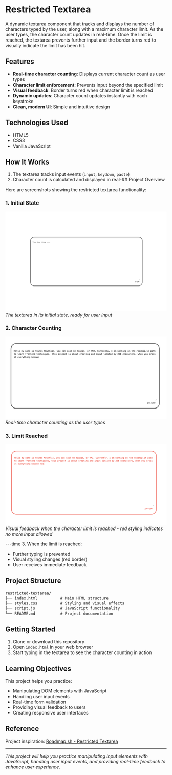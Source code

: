 # Restricted Textarea

A dynamic textarea component that tracks and displays the number of characters typed by the user, along with a maximum character limit. As the user types, the character count updates in real-time. Once the limit is reached, the textarea prevents further input and the border turns red to visually indicate the limit has been hit.

## Features

- **Real-time character counting**: Displays current character count as user types
- **Character limit enforcement**: Prevents input beyond the specified limit
- **Visual feedback**: Border turns red when character limit is reached
- **Dynamic updates**: Character count updates instantly with each keystroke
- **Clean, modern UI**: Simple and intuitive design

## Technologies Used

- HTML5
- CSS3
- Vanilla JavaScript

## How It Works

1. The textarea tracks input events (`input`, `keydown`, `paste`)
2. Character count is calculated and displayed in real-## Project Overview

Here are screenshots showing the restricted textarea functionality:

### 1. Initial State
![Initial State](images/1.png)
*The textarea in its initial state, ready for user input*

### 2. Character Counting
![Character Counting](images/2.png)
*Real-time character counting as the user types*

### 3. Limit Reached
![Limit Reached](images/3.png)
*Visual feedback when the character limit is reached - red styling indicates no more input allowed*

---time
3. When the limit is reached:
   - Further typing is prevented
   - Visual styling changes (red border)
   - User receives immediate feedback

## Project Structure

```
restricted-textarea/
├── index.html          # Main HTML structure
├── styles.css          # Styling and visual effects
├── script.js           # JavaScript functionality
└── README.md           # Project documentation
```

## Getting Started

1. Clone or download this repository
2. Open `index.html` in your web browser
3. Start typing in the textarea to see the character counting in action

## Learning Objectives

This project helps you practice:

- Manipulating DOM elements with JavaScript
- Handling user input events
- Real-time form validation
- Providing visual feedback to users
- Creating responsive user interfaces

## Reference

Project inspiration: [Roadmap.sh - Restricted Textarea](https://roadmap.sh/projects/restricted-textarea)

---

*This project will help you practice manipulating input elements with JavaScript, handling user input events, and providing real-time feedback to enhance user experience.*
